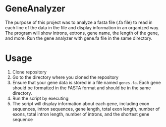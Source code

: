 # GeneAnalyzer

The purpose of this project was to analyze a fasta file (.fa file) to read in each line of the data in the file and display information in an organized way. The program will show introns, extrons, gene name, the length of the gene, and more.
Run the gene analyzer with gene.fa file in the same directory.


# Usage
1. Clone repository
2. Go to the directory where you cloned the repository
3. Ensure that your gene data is stored in a file named `genes.fa`. Each gene should be formatted in the FASTA format and should be in the same directory.
4. Run the script by executing
5. The script will display information about each gene, including exon sequences, intron sequences, gene length, total exon length, number of exons, total intron length, number of introns, and the shortest gene sequence
